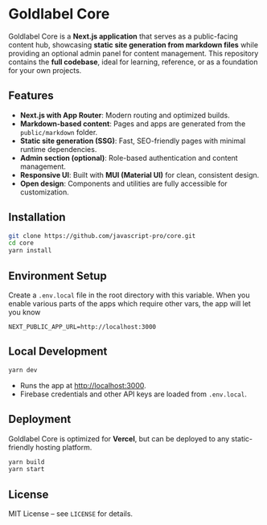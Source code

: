 # Goldlabel Core

Goldlabel Core is a **Next.js application** that serves as a public-facing content hub, showcasing **static site generation from markdown files** while providing an optional admin panel for content management. This repository contains the **full codebase**, ideal for learning, reference, or as a foundation for your own projects.

## Features

- **Next.js with App Router**: Modern routing and optimized builds.  
- **Markdown-based content**: Pages and apps are generated from the `public/markdown` folder.  
- **Static site generation (SSG)**: Fast, SEO-friendly pages with minimal runtime dependencies.  
- **Admin section (optional)**: Role-based authentication and content management.  
- **Responsive UI**: Built with **MUI (Material UI)** for clean, consistent design.  
- **Open design**: Components and utilities are fully accessible for customization.  

## Installation

```bash
git clone https://github.com/javascript-pro/core.git
cd core
yarn install
```

## Environment Setup

Create a `.env.local` file in the root directory with this variable. When you enable various parts of the apps which require other vars, the app will let you know

```dotenv
NEXT_PUBLIC_APP_URL=http://localhost:3000
```

## Local Development

```bash
yarn dev
```

- Runs the app at [http://localhost:3000](http://localhost:3000).  
- Firebase credentials and other API keys are loaded from `.env.local`.

## Deployment

Goldlabel Core is optimized for **Vercel**, but can be deployed to any static-friendly hosting platform.  

```bash
yarn build
yarn start
```

## License

MIT License – see `LICENSE` for details.